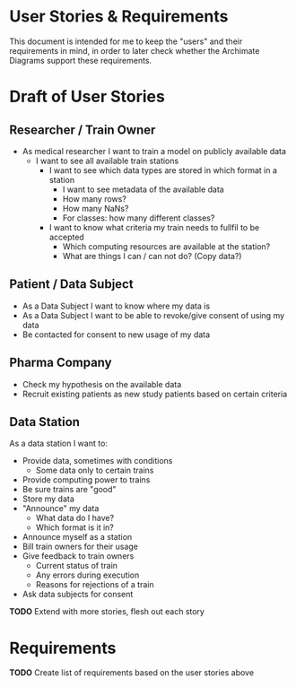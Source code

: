 # User Stories & Requirements

This document is intended for me to keep the "users" and their requirements in mind, in order to later check whether the Archimate Diagrams support these requirements.

# Draft of User Stories

## Researcher / Train Owner

- As medical researcher I want to train a model on publicly available data
  - I want to see all available train stations
    - I want to see which data types are stored in which format in a station
      - I want to see metadata of the available data
      - How many rows?
      - How many NaNs?
      - For classes: how many different classes?
    - I want to know what criteria my train needs to fullfil to be accepted
      - Which computing resources are available at the station?
      - What are things I can / can not do? (Copy data?)

## Patient / Data Subject

- As a Data Subject I want to know where my data is
- As a Data Subject I want to be able to revoke/give consent of using my data
- Be contacted for consent to new usage of my data

## Pharma Company

- Check my hypothesis on the available data
- Recruit existing patients as new study patients based on certain criteria

## Data Station

As a data station I want to:

- Provide data, sometimes with conditions
  - Some data only to certain trains
- Provide computing power to trains
- Be sure trains are "good"
- Store my data
- "Announce" my data
  - What data do I have?
  - Which format is it in?
- Announce myself as a station
- Bill train owners for their usage
- Give feedback to train owners
  - Current status of train
  - Any errors during execution
  - Reasons for rejections of a train
- Ask data subjects for consent


**TODO** Extend with more stories, flesh out each story

# Requirements

**TODO** Create list of requirements based on the user stories above